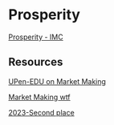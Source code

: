 # Prosperity

[Prosperity - IMC](https://prosperity.imc.com/)

## Resources


[UPen-EDU on Market Making](https://www.google.com/url?sa=t&source=web&rct=j&opi=89978449&url=https://www.cis.upenn.edu/~mkearns/papers/marketmaking.pdf&ved=2ahUKEwikyeXehf-EAxUCgf0HHemsAJYQFnoECA4QBg&usg=AOvVaw3FXOjLVD9-txCuGWAZdGRq)

[Market Making wtf](https://web.stanford.edu/class/cme241/lecture_slides/MarketMaking.pdf)

[2023-Second place](https://github.com/ShubhamAnandJain/IMC-Prosperity-2023-Stanford-Cardinal)